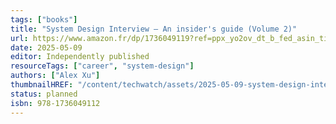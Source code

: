 ```yaml
---
tags: ["books"]
title: "System Design Interview – An insider's guide (Volume 2)"
url: https://www.amazon.fr/dp/1736049119?ref=ppx_yo2ov_dt_b_fed_asin_title
date: 2025-05-09
editor: Independently published
resourceTags: ["career", "system-design"]
authors: ["Alex Xu"]
thumbnailHREF: "/content/techwatch/assets/2025-05-09-system-design-interview-2.jpg"
status: planned
isbn: 978-1736049112
---
```

